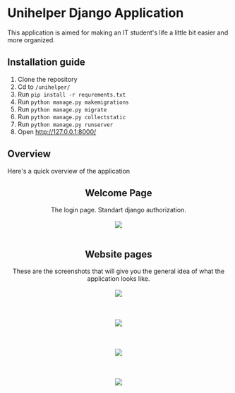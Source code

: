 # Unihelper Django Application

This application is aimed for making an IT student's life a little bit easier and more organized.

## Installation guide

1. Clone the repository
2. Cd to `/unihelper/`
3. Run `pip install -r requrements.txt`
4. Run `python manage.py makemigrations`
5. Run `python manage.py migrate`
6. Run `python manage.py collectstatic`
7. Run `python manage.py runserver`
8. Open http://127.0.0.1:8000/

## Overview

Here's a quick overview of the application
<h2 align="center"> Welcome Page</h2>
<p align="center">
The login page. Standart django authorization.
<br><br><img src=https://github.com/x-wheel-of-fortune/unihelper/assets/35616551/8904cc42-7253-45f3-a75c-ed51cf2130c2><br><br>
</p>

<h2 align="center">Website pages</h2>
<p align="center">
These are the screenshots that will give you the general idea of what the application looks like.
<br><br><img src=https://github.com/x-wheel-of-fortune/unihelper/assets/35616551/18f8ff7d-94ce-4704-aa6c-8cbf60b15dd0><br><br>
<br><br><img src=https://github.com/x-wheel-of-fortune/unihelper/assets/35616551/9a891a2a-8106-4ef7-9e6d-99a01f4f77a9><br><br>
<br><br><img src=https://github.com/x-wheel-of-fortune/unihelper/assets/35616551/3f62f1ad-7422-4f68-b4f3-6bf0ed9496c0><br><br>
<br><br><img src=https://github.com/x-wheel-of-fortune/unihelper/assets/35616551/cf6bc8e6-bde0-4519-84cc-768f7d64b5fd><br><br>
</p>



